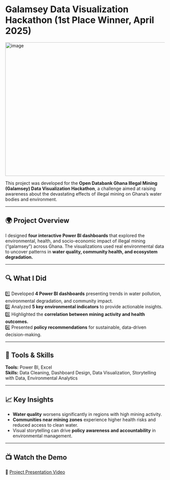 # Galamsey Data Visualization Hackathon (1st Place Winner, April 2025)

<img width="564" height="421" alt="image" src="https://github.com/user-attachments/assets/8d6bf1f1-bd94-4a63-b968-18e696b54723" />


This project was developed for the **Open Databank Ghana Illegal Mining (Galamsey) Data Visualization Hackathon**, a challenge aimed at raising awareness about the devastating effects of illegal mining on Ghana’s water bodies and environment.  

---

## 🌍 Project Overview
I designed **four interactive Power BI dashboards** that explored the environmental, health, and socio-economic impact of illegal mining (“galamsey”) across Ghana. The visualizations used real environmental data to uncover patterns in **water quality, community health, and ecosystem degradation.**

---

## 🔍 What I Did
1️⃣ Developed **4 Power BI dashboards** presenting trends in water pollution, environmental degradation, and community impact.  
2️⃣ Analyzed **5 key environmental indicators** to provide actionable insights.  
3️⃣ Highlighted the **correlation between mining activity and health outcomes.**  
4️⃣ Presented **policy recommendations** for sustainable, data-driven decision-making.  

---

## 🧠 Tools & Skills
**Tools:** Power BI, Excel  
**Skills:** Data Cleaning, Dashboard Design, Data Visualization, Storytelling with Data, Environmental Analytics  

---

## 📈 Key Insights
- **Water quality** worsens significantly in regions with high mining activity.  
- **Communities near mining zones** experience higher health risks and reduced access to clean water.  
- Visual storytelling can drive **policy awareness and accountability** in environmental management.  

---

## 📺 Watch the Demo
🎥 [Project Presentation Video](https://youtu.be/LdSu24N5yUs?si=BSsRtX3Dxxs5bEbv)  


